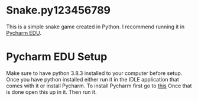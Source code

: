 # Snake.py123456789
This is a simple snake game created in Python.
I recommend running it in [Pycharm EDU](https://www.jetbrains.com/pycharm-edu/).


# Pycharm EDU Setup
Make sure to have python 3.8.3 installed to your computer before setup. Once you have python installed either run it in the IDLE application that comes with it or install Pycharm. To install Pycharm first go to [this](https://www.jetbrains.com/products.html#lang=python) Once that is done open this up in it. Then run it.
